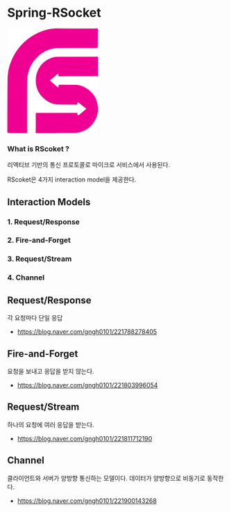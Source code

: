# Spring-RSocket

![rsocket](/doc/logo.png)

### What is RScoket ?

리엑티브 기반의 통신 프로토콜로 마이크로 서비스에서 사용된다. 

RScoket은 4가지 interaction model을 제공한다. 


## Interaction Models

### 1. Request/Response 

### 2. Fire-and-Forget

### 3. Request/Stream

### 4. Channel

## Request/Response 

각 요청마다 단일 응답 
- https://blog.naver.com/gngh0101/221788278405


## Fire-and-Forget

요청을 보내고 응답을 받지 않는다. 
- https://blog.naver.com/gngh0101/221803996054


## Request/Stream

하나의 요청에 여러 응답을 받는다. 

- https://blog.naver.com/gngh0101/221811712190


## Channel 

클라이언트와 서버가 양방향 통신하는 모델이다.  데이터가 양방향으로 비동기로 동작한다.

- https://blog.naver.com/gngh0101/221900143268